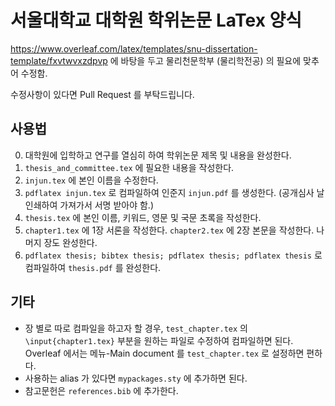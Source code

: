 # 서울대학교 대학원 학위논문 LaTex 양식

https://www.overleaf.com/latex/templates/snu-dissertation-template/fxvtwvxzdpvp
에 바탕을 두고 물리천문학부 (물리학전공) 의 필요에 맞추어 수정함.

수정사항이 있다면 Pull Request 를 부탁드립니다.

## 사용법

0. 대학원에 입학하고 연구를 열심히 하여 학위논문 제목 및 내용을 완성한다.
1. `thesis_and_committee.tex` 에 필요한 내용을 작성한다.
2. `injun.tex` 에 본인 이름을 수정한다.
3. `pdflatex injun.tex` 로 컴파일하여 인준지 `injun.pdf` 를 생성한다. (공개심사 날 인쇄하여 가져가서 서명 받아야 함.)
4. `thesis.tex` 에 본인 이름, 키워드, 영문 및 국문 초록을 작성한다.
5. `chapter1.tex` 에 1장 서론을 작성한다. `chapter2.tex` 에 2장 본문을 작성한다. 나머지 장도 완성한다.
6. `pdflatex thesis; bibtex thesis; pdflatex thesis; pdflatex thesis` 로 컴파일하여 `thesis.pdf` 를 완성한다.


## 기타
* 장 별로 따로 컴파일을 하고자 할 경우, `test_chapter.tex` 의 `\input{chapter1.tex}` 부분을 원하는 파일로 수정하여 컴파일하면 된다. Overleaf 에서는 메뉴-Main document 를 `test_chapter.tex` 로 설정하면 편하다.
* 사용하는 alias 가 있다면 `mypackages.sty` 에 추가하면 된다.
* 참고문헌은 `references.bib` 에 추가한다.

